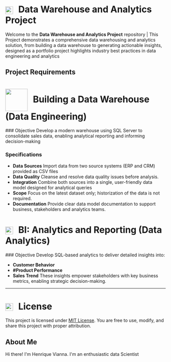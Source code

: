 <h1>
  <img src="https://github.com/user-attachments/assets/b0f64f91-64c8-4f9c-801e-42ac51596fe1" width="24" style="vertical-align:middle; margin-right:10px;" />
  <strong>Data Warehouse and Analytics Project</strong>
</h1>

Welcome to the **Data Warehouse and Analytics Project** repository |
This Project demonstrates a comprehensive data warehousing and analytics solution, from building a data warehouse to generating  actionable insights, designed as a portfolio project
highlights industry best practices in data engineering and analytics


## Project Requirements

<h1>
  <img src="https://github.com/user-attachments/assets/417a94ac-d298-4891-9634-694f917aaed9" width="70" style="vertical-align:middle; margin-right:10px;" />
  <strong>Building a Data Warehouse (Data Engineering)</strong>
</h1>
  ### Objective
  Develop a modern warehouse using SQL Server to consolidate sales data, enabling analytical  reporting and informing decision-making

  ### Specifications
  - **Data Sources** Import data from two source systems (ERP and CRM) provided as CSV files
  - **Data Quality** Cleanse and resolve data quality issues before analysis.
  - **Integration** Combine both sources into a single, user-friendly data model designed for analytical queries
  - **Scope** Focus on the latest dataset only; historization of the data is not required.
  - **Documentation** Provide clear data model documentation to support business, stakeholders and analytics teams.


 <h1>
  <img src="https://github.com/user-attachments/assets/a8afb72f-b808-48be-a941-2128f36d819e" width="24" style="vertical-align:middle; margin-right:10px;" />
  <strong>BI: Analytics and Reporting (Data Analytics)</strong>
</h1>
  ### Objective
  Develop SQL-based analytics to deliver detailed insights into:

  - **Customer Behavior**
  - **#Product Performance**
  - **Sales Trend**
  These insights empower stakeholders with key business metrics, enabling strategic decision-making.

---

<h1>
  <img src="https://github.com/user-attachments/assets/0201a15d-c1f9-497c-b3d0-51c4cdf6cb65" width="24" style="vertical-align:middle; margin-right:10px;" />
  <strong>License</strong>
</h1>

This project is licensed under [MIT License](LICENSE). You are free to use, modify, and share this project with proper attribution.

## About Me
Hi there! I'm Henrique Vianna. I'm an enthusiastic data Scientist













